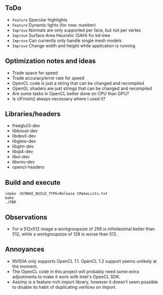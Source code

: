 ## ToDo

* `Feature` Specular highlights
* `Feature` Dynamic lights (for now: number)
* `Improve` Normals are only supported per face, but not per vertex
* `Improve` Surface Area Heuristic (SAH) for kd-tree
* `Improve` Can currently only handle single mesh models
* `Improve` Change width and height while application is running


## Optimization notes and ideas

* Trade space for speed
* Trade accuracy/error rate for speed
* OpenCL code is just a string that can be changed and recompiled
* OpenGL shaders are just strings that can be changed and recompiled
* Are some tasks in OpenCL better done on CPU than GPU?
* Is clFinish() always necessary where I used it?


## Libraries/headers

* freeglut3-dev
* libboost-dev
* libdevil-dev
* libglew-dev
* libglm-dev
* libqt4-dev
* libxi-dev
* libxmu-dev
* opencl-headers


## Build and execute

    cmake -DCMAKE_BUILD_TYPE=Release CMakeLists.txt
    make
    ./PBR


## Observations

* For a 512x512 image a workgroupsize of 256 is infinitesimal better than 512, while a workgroupsize of 128 is worse than 512.


## Annoyances

* NVIDIA only supports OpenCL 1.1. OpenCL 1.2 support seems unlikely at the moment.
* The OpenCL code in this project will probably need some extra adjustments to make it work with Intel's OpenCL SDK.
* Assimp is a feature-rich import library, however it doesn't seem possible to disable its habit of duplicating vertices on import.
